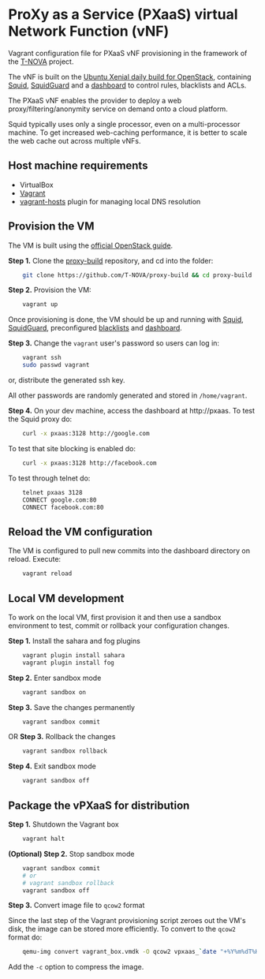 # ProXy as a Service (PXaaS) virtual Network Function (vNF)

Vagrant configuration file for PXaaS vNF provisioning in the framework of the [T-NOVA](http://t-nova.eu/) project.

The vNF is built on the [Ubuntu Xenial daily build for OpenStack](https://cloud-images.ubuntu.com/xenial/current/), containing [Squid](http://www.squid-cache.org/), [SquidGuard](http://www.squidguard.org/) and a [dashboard](https://github.com/T-NOVA/Squid-dashboard) to control rules, blacklists and ACLs.

The PXaaS vNF enables the provider to deploy a web proxy/filtering/anonymity service on demand onto a cloud platform.

Squid typically uses only a single processor, even on a multi-processor machine. To get increased web-caching performance, it is better to scale the web cache out across multiple vNFs.


## Host machine requirements

* VirtualBox
* [Vagrant](http://vagrantup.com)
* [vagrant-hosts](https://github.com/oscar-stack/vagrant-hosts) plugin for managing local DNS resolution


## Provision the VM

The VM is built using the [official OpenStack guide](http://docs.openstack.org/image-guide/openstack-images.html).

**Step 1.** Clone the [proxy-build](https://github.com/T-NOVA/proxy-build) repository, and cd into the folder:

```sh
    git clone https://github.com/T-NOVA/proxy-build && cd proxy-build
```

**Step 2.** Provision the VM:

```sh
    vagrant up
```

Once provisioning is done, the VM should be up and running with [Squid](http://www.squid-cache.org/), [SquidGuard](http://www.squidguard.org/), preconfigured [blacklists](http://dsi.ut-capitole.fr/blacklists/index_en.php) and [dashboard](https://github.com/T-NOVA/Squid-dashboard).

**Step 3.** Change the `vagrant` user's password so users can log in:

```sh
    vagrant ssh
    sudo passwd vagrant
```

or, distribute the generated ssh key.

All other passwords are randomly generated and stored in `/home/vagrant`.

**Step 4.** On your dev machine, access the dashboard at http://pxaas. To test the Squid proxy do:

```sh
    curl -x pxaas:3128 http://google.com
```

To test that site blocking is enabled do:

```sh
    curl -x pxaas:3128 http://facebook.com
```

To test through telnet do:

```sh
    telnet pxaas 3128
    CONNECT google.com:80
    CONNECT facebook.com:80
```


## Reload the VM configuration

The VM is configured to pull new commits into the dashboard directory on reload. Execute:

```sh
    vagrant reload
```


## Local VM development

To work on the local VM, first provision it and then use a sandbox environment to test, commit or rollback your configuration changes.

**Step 1.** Install the sahara and fog plugins

```sh
    vagrant plugin install sahara
    vagrant plugin install fog
```

**Step 2.** Enter sandbox mode

```sh
    vagrant sandbox on
```

**Step 3.** Save the changes permanently

```sh
    vagrant sandbox commit
```

OR **Step 3.** Rollback the changes

```sh
    vagrant sandbox rollback
```

**Step 4.** Exit sandbox mode

```sh
    vagrant sandbox off
```


## Package the vPXaaS for distribution

**Step 1.** Shutdown the Vagrant box

```sh
    vagrant halt
```

**(Optional) Step 2.** Stop sandbox mode

```sh
    vagrant sandbox commit
    # or
    # vagrant sandbox rollback
    vagrant sandbox off
```

**Step 3.** Convert image file to `qcow2` format

Since the last step of the Vagrant provisioning script zeroes out the VM's disk, the image can be stored more efficiently. To convert to the `qcow2` format do:

```sh
    qemu-img convert vagrant_box.vmdk -O qcow2 vpxaas_`date "+%Y%m%dT%H%M%S%Z"`.qcow2
```

Add the `-c` option to compress the image.

